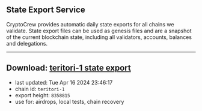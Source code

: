 ## State Export Service
CryptoCrew provides automatic daily state exports for all chains we validate. State export files can be used as genesis files and are a snapshot of the current blockchain state, including all validators, accounts, balances and delegations.

---
**Download: [teritori-1 state export](https://dl-eu2.ccvalidators.com/SERVICE/teritori/teritori-1_export_8358815.json)**
---

- last updated: Tue Apr 16 2024 23:46:17
- chain id: `teritori-1`
- export height: `8358815`
- use for: airdrops, local tests, chain recovery
